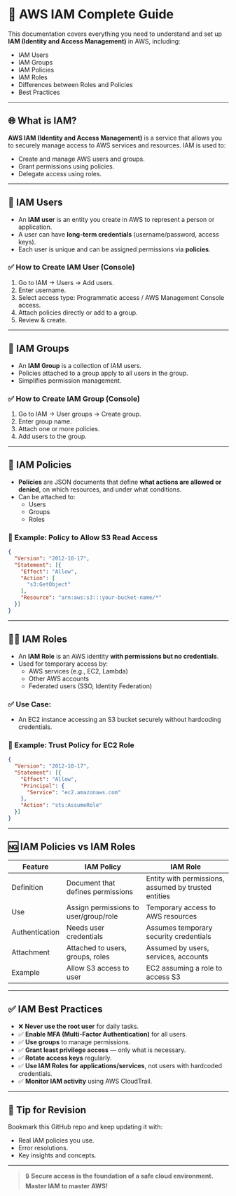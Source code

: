 # 📛 AWS IAM Complete Guide

This documentation covers everything you need to understand and set up **IAM (Identity and Access Management)** in AWS, including:

- IAM Users
- IAM Groups
- IAM Policies
- IAM Roles
- Differences between Roles and Policies
- Best Practices

---

## 🌐 What is IAM?

**AWS IAM (Identity and Access Management)** is a service that allows you to securely manage access to AWS services and resources. IAM is used to:

- Create and manage AWS users and groups.
- Grant permissions using policies.
- Delegate access using roles.

---

## 👤 IAM Users

- An **IAM user** is an entity you create in AWS to represent a person or application.
- A user can have **long-term credentials** (username/password, access keys).
- Each user is unique and can be assigned permissions via **policies**.

### ✅ How to Create IAM User (Console)

1. Go to IAM → Users → Add users.
2. Enter username.
3. Select access type: Programmatic access / AWS Management Console access.
4. Attach policies directly or add to a group.
5. Review & create.

---

## 👥 IAM Groups

- An **IAM Group** is a collection of IAM users.
- Policies attached to a group apply to all users in the group.
- Simplifies permission management.

### ✅ How to Create IAM Group (Console)

1. Go to IAM → User groups → Create group.
2. Enter group name.
3. Attach one or more policies.
4. Add users to the group.

---

## 📄 IAM Policies

- **Policies** are JSON documents that define **what actions are allowed or denied**, on which resources, and under what conditions.
- Can be attached to:
  - Users
  - Groups
  - Roles

### 𞷾 Example: Policy to Allow S3 Read Access

```json
{
  "Version": "2012-10-17",
  "Statement": [{
    "Effect": "Allow",
    "Action": [
      "s3:GetObject"
    ],
    "Resource": "arn:aws:s3:::your-bucket-name/*"
  }]
}
```

---

## 🧑‍🚀 IAM Roles

- An **IAM Role** is an AWS identity **with permissions but no credentials**.
- Used for temporary access by:
  - AWS services (e.g., EC2, Lambda)
  - Other AWS accounts
  - Federated users (SSO, Identity Federation)

### ✅ Use Case:

- An EC2 instance accessing an S3 bucket securely without hardcoding credentials.

### 𞷾 Example: Trust Policy for EC2 Role

```json
{
  "Version": "2012-10-17",
  "Statement": [{
    "Effect": "Allow",
    "Principal": {
      "Service": "ec2.amazonaws.com"
    },
    "Action": "sts:AssumeRole"
  }]
}
```

---

## 🆖 IAM Policies vs IAM Roles

| Feature        | IAM Policy                            | IAM Role                                             |
| -------------- | ------------------------------------- | ---------------------------------------------------- |
| Definition     | Document that defines permissions     | Entity with permissions, assumed by trusted entities |
| Use            | Assign permissions to user/group/role | Temporary access to AWS resources                    |
| Authentication | Needs user credentials                | Assumes temporary security credentials               |
| Attachment     | Attached to users, groups, roles      | Assumed by users, services, accounts                 |
| Example        | Allow S3 access to user               | EC2 assuming a role to access S3                     |

---

## ✅ IAM Best Practices

- ❌ **Never use the root user** for daily tasks.
- ✅ **Enable MFA (Multi-Factor Authentication)** for all users.
- ✅ **Use groups** to manage permissions.
- ✅ **Grant least privilege access** — only what is necessary.
- ✅ **Rotate access keys** regularly.
- ✅ **Use IAM Roles for applications/services**, not users with hardcoded credentials.
- ✅ **Monitor IAM activity** using AWS CloudTrail.

---

## 🧠 Tip for Revision

Bookmark this GitHub repo and keep updating it with:

- Real IAM policies you use.
- Error resolutions.
- Key insights and concepts.

---

> 🔒 **Secure access is the foundation of a safe cloud environment. Master IAM to master AWS!**

